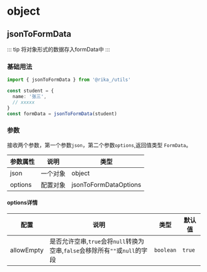 # object

## jsonToFormData

::: tip 将对象形式的数据存入formData中
:::

### 基础用法

```ts {7}
import { jsonToFormData } from '@rika_/utils'

const student = {
  name: '张三',
  // xxxxx
}
const formData = jsonToFormData(student)
```

### 参数

接收两个参数，第一个参数`json`，第二个参数`options`,返回值类型 `FormData`。

| 参数属性    | 说明   | 类型                    |
|---------|------|-----------------------|
| json    | 一个对象 | object                |
| options | 配置对象 | jsonToFormDataOptions |

#### options详情

| 配置         | 说明                                                    | 类型        | 默认值    |
|------------|-------------------------------------------------------|-----------|--------|
| allowEmpty | 是否允许空串,`true`会将`null`转换为空串,`false`会移除所有`""`或`null`的字段 | `boolean` | `true` |
